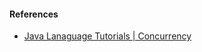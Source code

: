 















#### References

* [Java Lanaguage Tutorials | Concurrency](https://docs.oracle.com/javase/tutorial/essential/concurrency/index.html)
